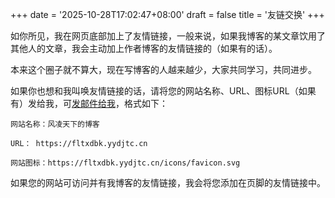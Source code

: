 +++
date = '2025-10-28T17:02:47+08:00'
draft = false
title = '友链交换'
+++

如你所见，我在网页底部加上了友情链接，一般来说，如果我博客的某文章饮用了其他人的文章，我会主动加上作者博客的友情链接的（如果有的话）。

本来这个圈子就不算大，现在写博客的人越来越少，大家共同学习，共同进步。

如果你也想和我叫唤友情链接的话，请将您的网站名称、URL、图标URL（如果有）发给我，可[发邮件给我](mailto:qyb@yydjtc.cn?subject=友链交换)，格式如下：

`网站名称：风凌天下的博客`

`URL： https://fltxdbk.yydjtc.cn`

`网站图标：https://fltxdbk.yydjtc.cn/icons/favicon.svg`

如果您的网站可访问并有我博客的友情链接，我会将您添加在页脚的友情链接中。
